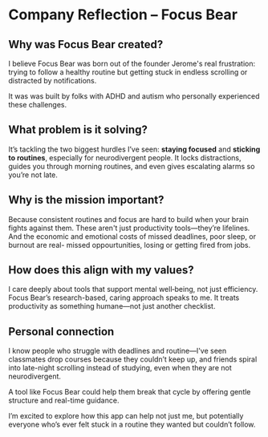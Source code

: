 # Company Reflection – Focus Bear

## Why was Focus Bear created?
I believe Focus Bear was born out of the founder Jerome's real frustration: trying to follow a healthy routine but getting stuck in endless scrolling or distracted by notifications. 

It was was built by folks with ADHD and autism who personally experienced these challenges.

## What problem is it solving?
It’s tackling the two biggest hurdles I’ve seen: **staying focused** and **sticking to routines**, especially for neurodivergent people. It locks distractions, guides you through morning routines, and even gives escalating alarms so you’re not late.

## Why is the mission important?
Because consistent routines and focus are hard to build when your brain fights against them. These aren't just productivity tools—they’re lifelines. And the economic and emotional costs of missed deadlines, poor sleep, or burnout are real- missed oppourtunities, losing or getting fired from jobs. 

## How does this align with my values?
I care deeply about tools that support mental well‑being, not just efficiency. Focus Bear’s research-based, caring approach speaks to me. It treats productivity as something humane—not just another checklist.

## Personal connection
I know people who struggle with deadlines and routine—I've seen classmates drop courses because they couldn’t keep up, and friends spiral into late-night scrolling instead of studying, even when they are not neurodivergent. 

A tool like Focus Bear could help them break that cycle by offering gentle structure and real-time guidance.

I’m excited to explore how this app can help not just me, but potentially everyone who’s ever felt stuck in a routine they wanted but couldn’t follow.
 